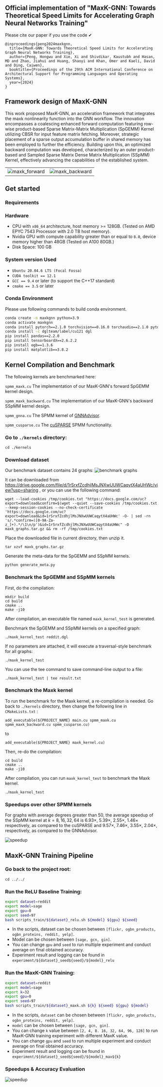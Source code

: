 ## Official implementation of "MaxK-GNN: Towards Theoretical Speed Limits for Accelerating Graph Neural Networks Training"

Please cite our paper if you use the code ✔
```
@inproceedings{peng2024maxkgnn,
  title={MaxK-GNN: Towards Theoretical Speed Limits for Accelerating Graph Neural Networks Training},
  author={Peng, Hongwu and Xie, Xi and Shivdikar, Kaustubh and Hasan, MD and Zhao, Jiahui and Huang, Shaoyi and Khan, Omer and Kaeli, David and Ding, Caiwen},
  booktitle={Proceedings of the 29th ACM International Conference on Architectural Support for Programming Languages and Operating Systems},
  year={2024}
}
```

## Framework design of MaxK-GNN
This work proposed MaxK-GNN, an acceleration framework that integrates the maxk nonlinearity function into the GNN workflow. The innovation encompasses a coalescing enhanced forward computation featuring row-wise product-based Sparse Matrix-Matrix Multiplication (SpGEMM) Kernel utilizing CBSR for input feature matrix fetching. Moreover, strategic placement of a sparse output accumulation buffer in shared memory has been employed to further the efficiency. Building upon this, an optimized backward computation was developed, characterized by an outer product-based and Sampled Sparse Matrix Dense Matrix Multiplication (SSpMM) Kernel, effectively advancing the capabilities of the established system.

<table>
  <tr>
    <td>
      <img src="images/maxk_forward.png" alt="maxk_forward"/>
    </td>
    <td>
      <img src="images/maxk_backward.png" alt="maxk_backward"/>
    </td>
  </tr>
</table>

## Get started

### Requirements
### Hardware
- CPU with `x86_64` architecture, host memory >= 128GB. (Tested on AMD EPYC 7543 Processor with 2.0 TB host memory).
- Nvidia GPU with compute capability greater than or equal to `8.0`, device memory higher than 48GB (Tested on A100 80GB.)
- Disk Space: 100 GB

### System version Used
- `Ubuntu 20.04.6 LTS (Focal Fossa)`
- `CUDA toolkit == 12.1`
- `GCC == 9.4` or later (to support the C++17 standard)
- `cmake == 3.5` or later

### Conda Environment
Please use following commands to build conda environment.
```bash
conda create -n maxkgnn python=3.9
conda activate maxkgnn
conda install pytorch==2.1.0 torchvision==0.16.0 torchaudio==2.1.0 pytorch-cuda=12.1 -c pytorch -c nvidia
conda install -c dglteam/label/cu121 dgl
pip install pandas==2.2.0
pip install tensorboardX==2.6.2.2
pip install ogb==1.3.6
pip install matplotlib==3.8.2
```

## Kernel Compilation and Benchmark
The following kernels are benchmarked here:

`spmm_maxk.cu`  The implementation of our MaxK-GNN's forward SpGEMM kernel design.

`spmm_maxk_backward.cu`  The implementation of our MaxK-GNN's backward SSpMM kernel design.

`spmm_gnna.cu`  The SPMM kernel of [GNNAdvisor](https://github.com/YukeWang96/GNNAdvisor_OSDI21).

`spmm_cusparse.cu`  The [cuSPARSE](https://docs.nvidia.com/cuda/cusparse/index.html) SPMM functionality.


### Go to `./kernels` directory:
```
cd ./kernels
```

### Download dataset
Our benchmark dataset contains 24 graphs:
![benchmark graphs](images/24graphs.png)

It can be downloaded from https://drive.google.com/file/d/1rSrxfZcdhjlMsJNXwUUWCaqytX4aUHWc/view?usp=sharing , 
or you can use the following command:
```
wget --load-cookies /tmp/cookies.txt "https://docs.google.com/uc?export=download&confirm=$(wget --quiet --save-cookies /tmp/cookies.txt --keep-session-cookies --no-check-certificate 'https://docs.google.com/uc?export=download&id=1rSrxfZcdhjlMsJNXwUUWCaqytX4aUHWc' -O- | sed -rn 's/.*confirm=([0-9A-Za-z_]+).*/\1\n/p')&id=1rSrxfZcdhjlMsJNXwUUWCaqytX4aUHWc" -O maxk_graphs.tar.gz && rm -rf /tmp/cookies.txt
```
Place the downloaded file in current directory, then unzip it.
```
tar xzvf maxk_graphs.tar.gz
```
Generate the meta-data for the SpGEMM and SSpMM kernels.
```
python generate_meta.py
```

### Benchmark the SpGEMM and SSpMM kernels 
First, do the compilation:
```
mkdir build
cd build
cmake ..
make -j10
```
After compilation, an executable file named `maxk_kernel_test` is generated.

Benchmark the SpGEMM and SSpMM kernels on a specified graph:
```
./maxk_kernel_test reddit.dgl
```
If no parameters are attached, 
it will execute a traversal-style benchmark for all graphs:
```
./maxk_kernel_test
```
You can use the tee command to save command-line output to a file: 
```
./maxk_kernel_test | tee result.txt
```

### Benchmark the Maxk kernel 
To run the benchmark for the Maxk kernel, a re-compilation is needed. Go back to `./kernels` directory, then change the following line in `CMakeLists.txt` :
```
add_executable(${PROJECT_NAME} main.cu spmm_maxk.cu spmm_maxk_backward.cu spmm_cusparse.cu)
```
to
```
add_executable(${PROJECT_NAME} maxk_kernel.cu)
```
Then, re-do the compilation:
```
cd build
cmake ..
make -j10
```
After compilation, you can run `maxk_kernel_test` to benchmark the Maxk kernel.
```
./maxk_kernel_test
```



### Speedups over other SPMM kernels
For graphs with average degrees greater than 50, the average speedup of the SSpMM kernel at $k=8, 16, 32, 64$ is $6.93\times$, $5.39\times$, $2.55\times$, $1.46\times$ respectively, as compared to the cuSPARSE and $9.57\times$, $7.46\times$, $3.55\times$, $2.04\times$, respectively, as compared to the GNNAdvisor.

![speedup](images/maxk_kernel_speedup.png)


## MaxK-GNN Training Pipeline
### Go back to the project root:
```
cd ../../
```

### Run the ReLU Baseline Training:
```bash
export dataset=reddit
export model=sage
export gpu=0
export seed=97
bash scripts_train/${dataset}_relu.sh ${model} ${gpu} ${seed}
```
- In the scripts, dataset can be chosen between ```[flickr, ogbn_products, ogbn_proteins, reddit, yelp]```. 
- Model can be chosen between ```[sage, gcn, gin]```. 
- You can change ```gpu``` and ```seed``` to run multiple experiment and conduct average on final obtained accuracy.  
- Experiment result and logging can be found in ```experiment/${dataset}_seed${seed}/${model}_relu```

### Run the MaxK-GNN Training:
```bash
export dataset=reddit
export model=sage
export k=32
export gpu=0
export seed=97
bash scripts_train/${dataset}_maxk.sh ${k} ${seed} ${gpu} ${model}  
```

- In the scripts, `dataset` can be chosen between ```[flickr, ogbn_products, ogbn_proteins, reddit, yelp]```. 
- `model` can be chosen between ```[sage, gcn, gin]```. 
- You can change `k` value between ```[2, 4, 8. 16, 32, 64, 96, 128]``` to run MaxK-GNN training experiment with different MaxK value. 
- You can change ```gpu``` and ```seed``` to run multiple experiment and conduct average on final obtained accuracy. 
- Experiment result and logging can be found in ```experiment/${dataset}_seed${seed}/${model}_max${k}```


### Speedups & Accuracy Evaluation
![speedup](images/speedup_acc.png)
